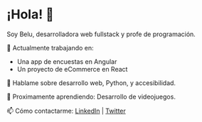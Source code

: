 # ¡Hola! 👋

Soy Belu, desarrolladora web fullstack y profe de programación.

🚀 Actualmente trabajando en:
- Una app de encuestas en Angular
- Un proyecto de eCommerce en React

💬 Hablame sobre desarrollo web, Python, y accesibilidad.

🌱 Proximamente aprendiendo: Desarrollo de videojuegos.

📫 Cómo contactarme: [LinkedIn](https://www.linkedin.com/in/ana-romero/) | [Twitter](https://twitter.com/anaromero)


